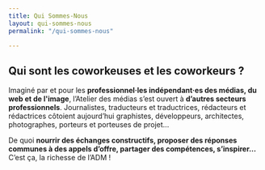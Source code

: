 ```yaml
---
title: Qui Sommes-Nous
layout: qui-sommes-nous
permalink: "/qui-sommes-nous"

---
```

## Qui sont les coworkeuses et les coworkeurs ?

Imaginé par et pour les **professionnel·les indépendant·es des médias, du web et de l'image**, l’Atelier des médias s’est ouvert à **d’autres secteurs professionnels**. Journalistes, traducteurs et traductrices, rédacteurs et rédactrices côtoient aujourd’hui graphistes, développeurs, architectes, photographes, porteurs et porteuses de projet...

De quoi **nourrir des échanges constructifs, proposer des réponses communes à des appels d’offre, partager des compétences, s’inspirer…** C’est ça, la richesse de l’ADM !
